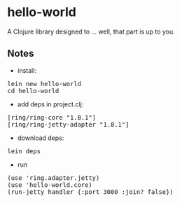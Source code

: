 # hello-world

A Clojure library designed to ... well, that part is up to you.

## Notes

- install:
<pre>
lein new hello-world
cd hello-world
</pre>

- add deps in project.clj:

<pre>
[ring/ring-core "1.8.1"]
[ring/ring-jetty-adapter "1.8.1"]
</pre>

- download deps:

<pre>lein deps</pre>

- run
<pre>
(use 'ring.adapter.jetty)
(use 'hello-world.core)
(run-jetty handler {:port 3000 :join? false})
</pre>
